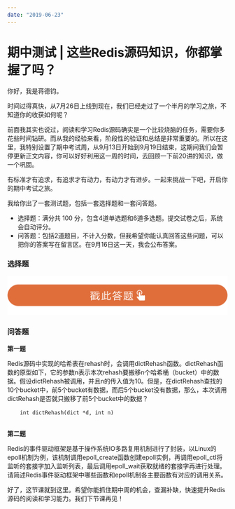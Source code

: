 ```yaml
---
date: "2019-06-23"
---  
```

      
# 期中测试 | 这些Redis源码知识，你都掌握了吗？
你好，我是蒋德钧。

时间过得真快，从7月26日上线到现在，我们已经走过了一个半月的学习之旅，不知道你的收获如何呢？

前面我其实也说过，阅读和学习Redis源码确实是一个比较烧脑的任务，需要你多花些时间钻研。而从我的经验来看，阶段性的验证和总结是非常重要的。所以在这里，我特别设置了期中考试周，从9月13日开始到9月19日结束，这期间我们会暂停更新正文内容，你可以好好利用这一周的时间，去回顾一下前20讲的知识，做一个巩固。

有标准才有追求，有追求才有动力，有动力才有进步。一起来挑战一下吧，开启你的期中考试之旅。

我给你出了一套测试题，包括一套选择题和一套问答题。

* 选择题：满分共 100 分，包含4道单选题和6道多选题。提交试卷之后，系统会自动评分。
* 问答题：包括2道题目，不计入分数，但我希望你能认真回答这些问题，可以把你的答案写在留言区。在9月16日这一天，我会公布答案。

### 选择题

[![](./httpsstatic001geekbangorgresourceimage28a428d1be62669b4f3cc01c36466bf811a4.png)](http://time.geekbang.org/quiz/intro?act_id=926&exam_id=2699)

### 问答题

**第一题**

Redis源码中实现的哈希表在rehash时，会调用dictRehash函数。dictRehash函数的原型如下，它的参数n表示本次rehash要搬移n个哈希桶（bucket）中的数据。假设dictRehash被调用，并且n的传入值为10。但是，在dictRehash查找的10个bucket中，前5个bucket有数据，而后5个bucket没有数据，那么，本次调用dictRehash是否就只搬移了前5个bucket中的数据？

<!-- [[[read_end]]] -->

```
    int dictRehash(dict *d, int n) 
    

```

**第二题**

Redis的事件驱动框架是基于操作系统IO多路复用机制进行了封装，以Linux的epoll机制为例，该机制调用epoll\_create函数创建epoll实例，再调用epoll\_ctl将监听的套接字加入监听列表，最后调用epoll\_wait获取就绪的套接字再进行处理。请简述Redis事件驱动框架中哪些函数和epoll机制各主要函数有对应的调用关系。

好了，这节课就到这里。希望你能抓住期中周的机会，查漏补缺，快速提升Redis源码的阅读和学习能力。我们下节课再见！